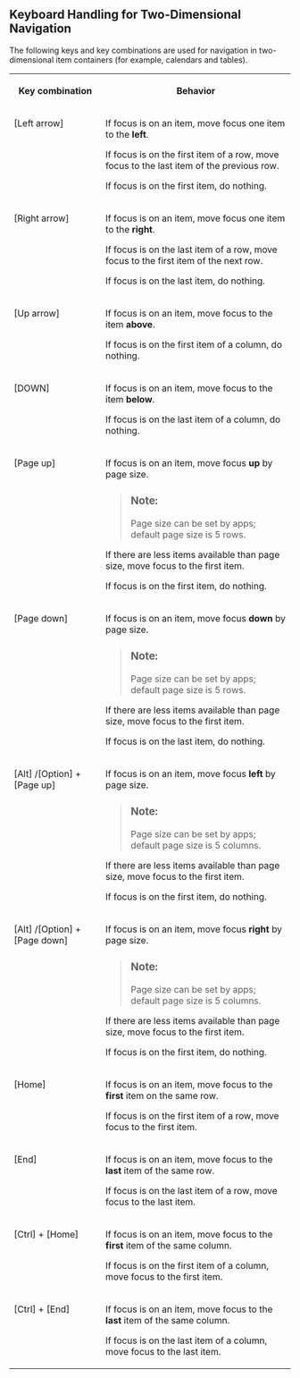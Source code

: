 <!-- loiof1bd982c780445c6ae2ccdf2b3f478da -->

## Keyboard Handling for Two-Dimensional Navigation

The following keys and key combinations are used for navigation in two-dimensional item containers \(for example, calendars and tables\).


<table>
<tr>
<th valign="top">

Key combination

</th>
<th valign="top">

Behavior

</th>
</tr>
<tr>
<td valign="top">

[Left arrow\]

</td>
<td valign="top">

If focus is on an item, move focus one item to the **left**.

If focus is on the first item of a row, move focus to the last item of the previous row.

If focus is on the first item, do nothing.

</td>
</tr>
<tr>
<td valign="top">

[Right arrow\]

</td>
<td valign="top">

If focus is on an item, move focus one item to the **right**.

If focus is on the last item of a row, move focus to the first item of the next row.

If focus is on the last item, do nothing.

</td>
</tr>
<tr>
<td valign="top">

[Up arrow\]

</td>
<td valign="top">

If focus is on an item, move focus to the item **above**.

If focus is on the first item of a column, do nothing.

</td>
</tr>
<tr>
<td valign="top">

[DOWN\]

</td>
<td valign="top">

If focus is on an item, move focus to the item **below**.

If focus is on the last item of a column, do nothing.

</td>
</tr>
<tr>
<td valign="top">

[Page up\]

</td>
<td valign="top">

If focus is on an item, move focus **up** by page size.

> ### Note:  
> Page size can be set by apps; default page size is 5 rows.

If there are less items available than page size, move focus to the first item.

If focus is on the first item, do nothing.

</td>
</tr>
<tr>
<td valign="top">

[Page down\]

</td>
<td valign="top">

If focus is on an item, move focus **down** by page size.

> ### Note:  
> Page size can be set by apps; default page size is 5 rows.

If there are less items available than page size, move focus to the first item.

If focus is on the last item, do nothing.

</td>
</tr>
<tr>
<td valign="top">

[Alt\] /[Option\] + [Page up\] 

</td>
<td valign="top">

If focus is on an item, move focus **left** by page size.

> ### Note:  
> Page size can be set by apps; default page size is 5 columns.

If there are less items available than page size, move focus to the first item.

If focus is on the first item, do nothing.

</td>
</tr>
<tr>
<td valign="top">

[Alt\] /[Option\] + [Page down\] 

</td>
<td valign="top">

If focus is on an item, move focus **right** by page size.

> ### Note:  
> Page size can be set by apps; default page size is 5 columns.

If there are less items available than page size, move focus to the first item.

If focus is on the first item, do nothing.

</td>
</tr>
<tr>
<td valign="top">

[Home\]

</td>
<td valign="top">

If focus is on an item, move focus to the **first** item on the same row.

If focus is on the first item of a row, move focus to the first item.

</td>
</tr>
<tr>
<td valign="top">

[End\]

</td>
<td valign="top">

If focus is on an item, move focus to the **last** item of the same row.

If focus is on the last item of a row, move focus to the last item.

</td>
</tr>
<tr>
<td valign="top">

[Ctrl\] + [Home\] 

</td>
<td valign="top">

If focus is on an item, move focus to the **first** item of the same column.

If focus is on the first item of a column, move focus to the first item.

</td>
</tr>
<tr>
<td valign="top">

[Ctrl\] + [End\] 

</td>
<td valign="top">

If focus is on an item, move focus to the **last** item of the same column.

If focus is on the last item of a column, move focus to the last item.

</td>
</tr>
</table>

